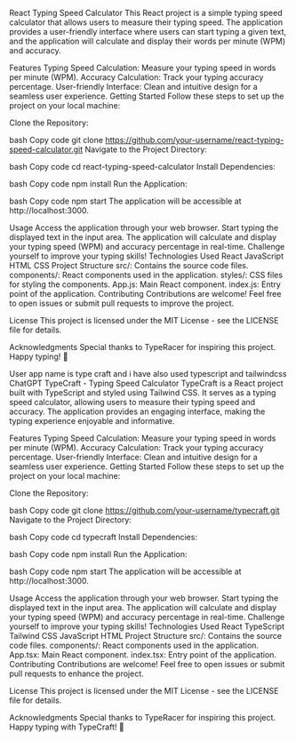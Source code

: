React Typing Speed Calculator
This React project is a simple typing speed calculator that allows users to measure their typing speed. The application provides a user-friendly interface where users can start typing a given text, and the application will calculate and display their words per minute (WPM) and accuracy.

Features
Typing Speed Calculation: Measure your typing speed in words per minute (WPM).
Accuracy Calculation: Track your typing accuracy percentage.
User-friendly Interface: Clean and intuitive design for a seamless user experience.
Getting Started
Follow these steps to set up the project on your local machine:

Clone the Repository:

bash
Copy code
git clone https://github.com/your-username/react-typing-speed-calculator.git
Navigate to the Project Directory:

bash
Copy code
cd react-typing-speed-calculator
Install Dependencies:

bash
Copy code
npm install
Run the Application:

bash
Copy code
npm start
The application will be accessible at http://localhost:3000.

Usage
Access the application through your web browser.
Start typing the displayed text in the input area.
The application will calculate and display your typing speed (WPM) and accuracy percentage in real-time.
Challenge yourself to improve your typing skills!
Technologies Used
React
JavaScript
HTML
CSS
Project Structure
src/: Contains the source code files.
components/: React components used in the application.
styles/: CSS files for styling the components.
App.js: Main React component.
index.js: Entry point of the application.
Contributing
Contributions are welcome! Feel free to open issues or submit pull requests to improve the project.

License
This project is licensed under the MIT License - see the LICENSE file for details.

Acknowledgments
Special thanks to TypeRacer for inspiring this project.
Happy typing! 🚀




User
app name is type craft and i have also used typescript and tailwindcss
ChatGPT
TypeCraft - Typing Speed Calculator
TypeCraft is a React project built with TypeScript and styled using Tailwind CSS. It serves as a typing speed calculator, allowing users to measure their typing speed and accuracy. The application provides an engaging interface, making the typing experience enjoyable and informative.

Features
Typing Speed Calculation: Measure your typing speed in words per minute (WPM).
Accuracy Calculation: Track your typing accuracy percentage.
User-friendly Interface: Clean and intuitive design for a seamless user experience.
Getting Started
Follow these steps to set up the project on your local machine:

Clone the Repository:

bash
Copy code
git clone https://github.com/your-username/typecraft.git
Navigate to the Project Directory:

bash
Copy code
cd typecraft
Install Dependencies:

bash
Copy code
npm install
Run the Application:

bash
Copy code
npm start
The application will be accessible at http://localhost:3000.

Usage
Access the application through your web browser.
Start typing the displayed text in the input area.
The application will calculate and display your typing speed (WPM) and accuracy percentage in real-time.
Challenge yourself to improve your typing skills!
Technologies Used
React
TypeScript
Tailwind CSS
JavaScript
HTML
Project Structure
src/: Contains the source code files.
components/: React components used in the application.
App.tsx: Main React component.
index.tsx: Entry point of the application.
Contributing
Contributions are welcome! Feel free to open issues or submit pull requests to enhance the project.

License
This project is licensed under the MIT License - see the LICENSE file for details.

Acknowledgments
Special thanks to TypeRacer for inspiring this project.
Happy typing with TypeCraft! 🚀
